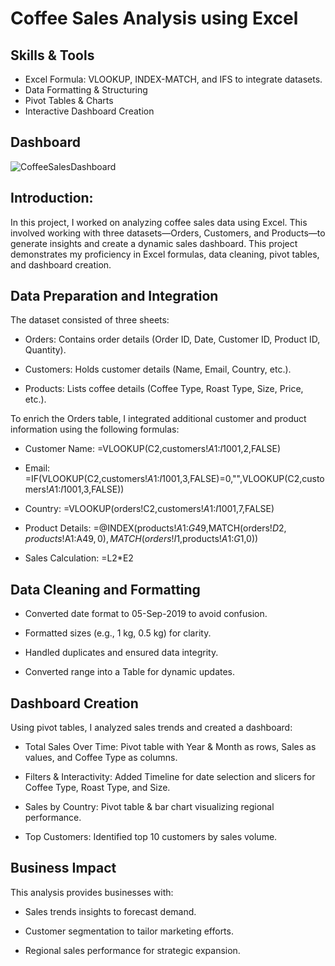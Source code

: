# Coffee Sales Analysis using Excel
## Skills & Tools
+ Excel Formula: VLOOKUP, INDEX-MATCH, and IFS to integrate datasets.
+ Data Formatting & Structuring
+ Pivot Tables & Charts
+ Interactive Dashboard Creation

## Dashboard

![CoffeeSalesDashboard](https://github.com/user-attachments/assets/af4d7776-1221-4fbf-84e8-b257bb917c5d)

## Introduction:

In this project, I worked on analyzing coffee sales data using Excel. This involved working with three datasets—Orders, Customers, and Products—to generate insights and create a dynamic sales dashboard. This project demonstrates my proficiency in Excel formulas, data cleaning, pivot tables, and dashboard creation.





## Data Preparation and Integration

The dataset consisted of three sheets:

+ Orders: Contains order details (Order ID, Date, Customer ID, Product ID, Quantity).

+ Customers: Holds customer details (Name, Email, Country, etc.).

+ Products: Lists coffee details (Coffee Type, Roast Type, Size, Price, etc.).

To enrich the Orders table, I integrated additional customer and product information using the following formulas:

+ Customer Name: =VLOOKUP(C2,customers!$A$1:$I$1001,2,FALSE)

+ Email: =IF(VLOOKUP(C2,customers!$A$1:$I$1001,3,FALSE)=0,"",VLOOKUP(C2,customers!$A$1:$I$1001,3,FALSE))

+ Country: =VLOOKUP(orders!C2,customers!$A$1:$I$1001,7,FALSE)

+ Product Details: =@INDEX(products!$A$1:$G$49,MATCH(orders!$D2,products!$A$1:$A$49,0),MATCH(orders!I$1,products!$A$1:$G$1,0))

+ Sales Calculation: =L2*E2

## Data Cleaning and Formatting

+ Converted date format to 05-Sep-2019 to avoid confusion.

+ Formatted sizes (e.g., 1 kg, 0.5 kg) for clarity.

+ Handled duplicates and ensured data integrity.

+ Converted range into a Table for dynamic updates.

## Dashboard Creation

Using pivot tables, I analyzed sales trends and created a dashboard:

+ Total Sales Over Time: Pivot table with Year & Month as rows, Sales as values, and Coffee Type as columns.

+ Filters & Interactivity: Added Timeline for date selection and slicers for Coffee Type, Roast Type, and Size.

+ Sales by Country: Pivot table & bar chart visualizing regional performance.

+ Top Customers: Identified top 10 customers by sales volume.

## Business Impact

This analysis provides businesses with:

+ Sales trends insights to forecast demand.

+ Customer segmentation to tailor marketing efforts.

+ Regional sales performance for strategic expansion.
